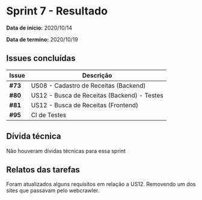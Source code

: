 # Sprint 7 - Resultado

**Data de início:** 2020/10/14

**Data de termíno:** 2020/10/19

## Issues concluídas

|Issue|Descrição|
|-----|---------|
|**#73**|US08 - Cadastro de Receitas (Backend)|
|**#80**|US12 - Busca de Receitas (Backend) - Testes|
|**#81**|US12 - Busca de Receitas (Frontend)|
|**#95**|CI de Testes|


## Dívida técnica

Não houveram dívidas técnicas para essa sprint

## Relatos das tarefas

<p align="justify">Foram atualizados alguns requisitos em relação a US12. Removendo um dos sites que passavam pelo webcrawler.</p>
